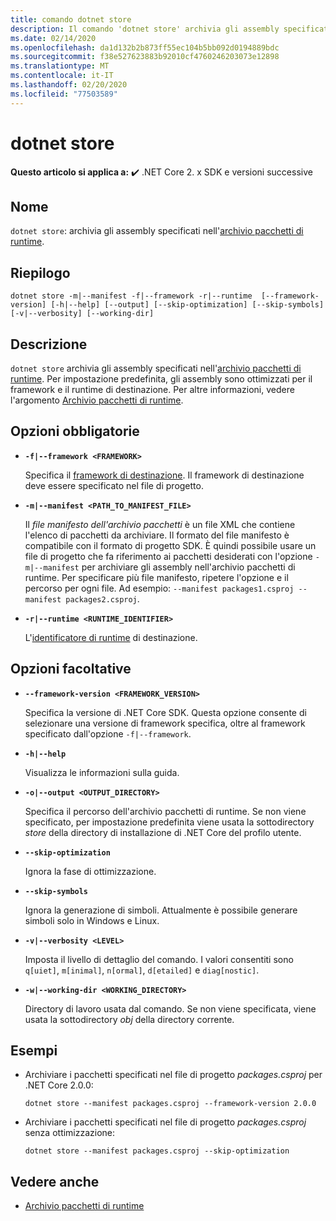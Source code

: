 ```yaml
---
title: comando dotnet store
description: Il comando 'dotnet store' archivia gli assembly specificati nell'archivio pacchetti di runtime.
ms.date: 02/14/2020
ms.openlocfilehash: da1d132b2b873ff55ec104b5bb092d0194889bdc
ms.sourcegitcommit: f38e527623883b92010cf4760246203073e12898
ms.translationtype: MT
ms.contentlocale: it-IT
ms.lasthandoff: 02/20/2020
ms.locfileid: "77503589"
---
```

# <a name="dotnet-store"></a>dotnet store

**Questo articolo si applica a:** ✔️ .NET Core 2. x SDK e versioni successive

## <a name="name"></a>Nome

`dotnet store`: archivia gli assembly specificati nell'[archivio pacchetti di runtime](../deploying/runtime-store.md).

## <a name="synopsis"></a>Riepilogo

```dotnetcli
dotnet store -m|--manifest -f|--framework -r|--runtime  [--framework-version] [-h|--help] [--output] [--skip-optimization] [--skip-symbols] [-v|--verbosity] [--working-dir]
```

## <a name="description"></a>Descrizione

`dotnet store` archivia gli assembly specificati nell'[archivio pacchetti di runtime](../deploying/runtime-store.md). Per impostazione predefinita, gli assembly sono ottimizzati per il framework e il runtime di destinazione. Per altre informazioni, vedere l'argomento [Archivio pacchetti di runtime](../deploying/runtime-store.md).

## <a name="required-options"></a>Opzioni obbligatorie

- **`-f|--framework <FRAMEWORK>`**

  Specifica il [framework di destinazione](../../standard/frameworks.md). Il framework di destinazione deve essere specificato nel file di progetto.

- **`-m|--manifest <PATH_TO_MANIFEST_FILE>`**

  Il *file manifesto dell'archivio pacchetti* è un file XML che contiene l'elenco di pacchetti da archiviare. Il formato del file manifesto è compatibile con il formato di progetto SDK. È quindi possibile usare un file di progetto che fa riferimento ai pacchetti desiderati con l'opzione `-m|--manifest` per archiviare gli assembly nell'archivio pacchetti di runtime. Per specificare più file manifesto, ripetere l'opzione e il percorso per ogni file. Ad esempio: `--manifest packages1.csproj --manifest packages2.csproj`.

- **`-r|--runtime <RUNTIME_IDENTIFIER>`**

  L'[identificatore di runtime](../rid-catalog.md) di destinazione.

## <a name="optional-options"></a>Opzioni facoltative

- **`--framework-version <FRAMEWORK_VERSION>`**

  Specifica la versione di .NET Core SDK. Questa opzione consente di selezionare una versione di framework specifica, oltre al framework specificato dall'opzione `-f|--framework`.

- **`-h|--help`**

  Visualizza le informazioni sulla guida.

- **`-o|--output <OUTPUT_DIRECTORY>`**

  Specifica il percorso dell'archivio pacchetti di runtime. Se non viene specificato, per impostazione predefinita viene usata la sottodirectory *store* della directory di installazione di .NET Core del profilo utente.

- **`--skip-optimization`**

  Ignora la fase di ottimizzazione.

- **`--skip-symbols`**

  Ignora la generazione di simboli. Attualmente è possibile generare simboli solo in Windows e Linux.

- **`-v|--verbosity <LEVEL>`**

  Imposta il livello di dettaglio del comando. I valori consentiti sono `q[uiet]`, `m[inimal]`, `n[ormal]`, `d[etailed]` e `diag[nostic]`.

- **`-w|--working-dir <WORKING_DIRECTORY>`**

  Directory di lavoro usata dal comando. Se non viene specificata, viene usata la sottodirectory *obj* della directory corrente.

## <a name="examples"></a>Esempi

- Archiviare i pacchetti specificati nel file di progetto *packages.csproj* per .NET Core 2.0.0:

  ```dotnetcli
  dotnet store --manifest packages.csproj --framework-version 2.0.0
  ```

- Archiviare i pacchetti specificati nel file di progetto *packages.csproj* senza ottimizzazione:

  ```dotnetcli
  dotnet store --manifest packages.csproj --skip-optimization
  ```

## <a name="see-also"></a>Vedere anche

- [Archivio pacchetti di runtime](../deploying/runtime-store.md)
